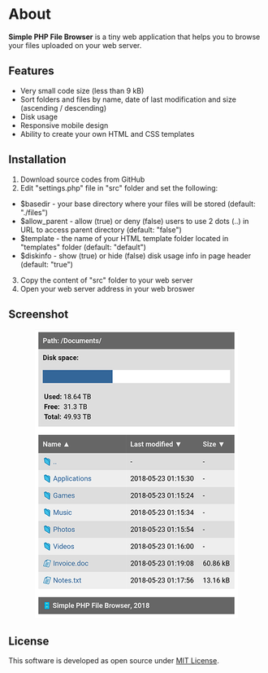 # About
**Simple PHP File Browser** is a tiny web application that helps you to browse your files uploaded on your web server.

## Features
- Very small code size (less than 9 kB)
- Sort folders and files by name, date of last modification and size (ascending / descending)
- Disk usage
- Responsive mobile design
- Ability to create your own HTML and CSS templates

## Installation
1. Download source codes from GitHub
2. Edit "settings.php" file in "src" folder and set the following:
- $basedir - your base directory where your files will be stored (default: "./files")
- $allow_parent - allow (true) or deny (false) users to use 2 dots (..) in URL to access parent directory (default: "false")
- $template - the name of your HTML template folder located in "templates" folder (default: "default")
- $diskinfo - show (true) or hide (false) disk usage info in page header (default: "true")
3. Copy the content of "src" folder to your web server
4. Open your web server address in your web broswer

## Screenshot
<p align="center">
 <img src="./screenshot.png" alt="Simple PHP File Browser" />
</p>

## License
This software is developed as open source under [MIT License](./LICENSE).
